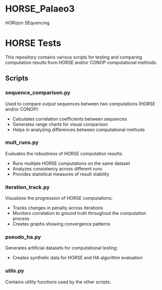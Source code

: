 # HORSE_Palaeo3
HORizon SEquencing


# HORSE Tests

This repository contains various scripts for testing and comparing computation results from HORSE and/or CONOP computational methods.

## Scripts

### sequence_comparison.py
Used to compare output sequences between two computations (HORSE and/or CONOP):
- Calculates correlation coefficients between sequences
- Generates range charts for visual comparison
- Helps in analyzing differences between computational methods

### mult_runs.py
Evaluates the robustness of HORSE computation results:
- Runs multiple HORSE computations on the same dataset
- Analyzes consistency across different runs
- Provides statistical measures of result stability

### iteration_track.py
Visualizes the progression of HORSE computations:
- Tracks changes in penalty across iterations
- Monitors correlation to ground truth throughout the computation process
- Creates graphs showing convergence patterns

### pseudo_ha.py
Generates artificial datasets for computational testing:
- Creates synthetic data for HORSE and HA algorithm evaluation

### utils.py
Contains utility functions used by the other scripts.